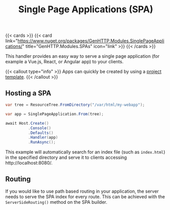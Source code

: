 ﻿---
title: Single Page Applications (SPA)
description: Simple way to host applications written with JS frameworks such as Vue.js, Angular or React.
weight: 5
cascade:
  type: docs
---

{{< cards >}}
{{< card link="https://www.nuget.org/packages/GenHTTP.Modules.SinglePageApplications/" title="GenHTTP.Modules.SPAs" icon="link" >}}
{{< /cards >}}

This handler provides an easy way to serve a single page application (for example a 
Vue.js, React, or Angular app) to your clients.

{{< callout type="info" >}}
Apps can quickly be created by using a [project template](../../templates/).
{{< /callout >}}

## Hosting a SPA

```csharp
var tree = ResourceTree.FromDirectory("/var/html/my-webapp");

var app = SinglePageApplication.From(tree);

await Host.Create()
          .Console()
          .Defaults()
          .Handler(app)
          .RunAsync();
```

This example will automatically search for an index file (such as `index.html`) in
the specified directory and serve it to clients accessing http://localhost:8080/.

## Routing

If you would like to use path based routing in your application, the server needs to
serve the SPA index for every route. This can be achieved with the `ServerSideRouting()`
method on the SPA builder.
